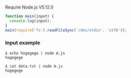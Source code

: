 Require Node.js V5.12.0

```js
function main(input) {
  console.log(input);
}
main(require('fs').readFileSync('/dev/stdin', 'utf8'));
```

### Input example

```
$ echo hogegege | node A.js
hogegege
```

```
$ cat data.txt | node A.js
hogegege
```

